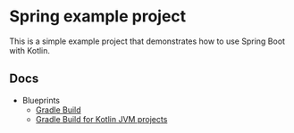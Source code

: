 # Spring example project

This is a simple example project that demonstrates how to use Spring Boot with Kotlin.

## Docs

- Blueprints
  - [Gradle Build](docs%2Fblueprints%2FGradleBuild.md)
  - [Gradle Build for Kotlin JVM projects](docs%2Fblueprints%2FGradleBuildKotlinJvm.md)
